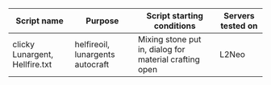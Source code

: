 |Script name                   |Purpose                         |Script starting conditions                            |Servers tested on|
|------------------------------|--------------------------------|------------------------------------------------------|-----------------|
|clicky Lunargent, Hellfire.txt|helfireoil, lunargents autocraft|Mixing stone put in, dialog for material crafting open|L2Neo|
